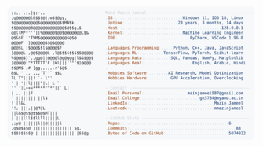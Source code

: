<picture>
  <source srcset="https://raw.githubusercontent.com/mmazinjameel/mmazinjameel/main/dark_mode.svg?v=1739938339" media="(prefers-color-scheme: dark)">
  <img src="https://raw.githubusercontent.com/mmazinjameel/mmazinjameel/main/light_mode.svg?v=1739938339">
</picture>
